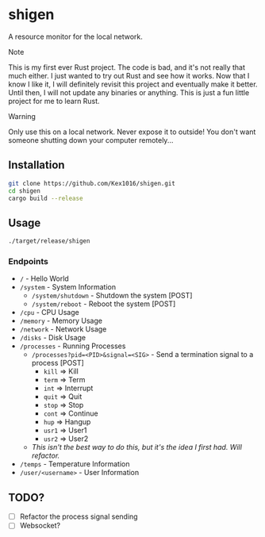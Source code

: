 # shigen

A resource monitor for the local network.

> [!NOTE]
> This is my first ever Rust project. The code is bad, and it's not really
> that much either. I just wanted to try out Rust and see how it works.
> Now that I know I like it, I will definitely revisit this project and
> eventually make it better. Until then, I will not update any binaries
> or anything. This is just a fun little project for me to learn Rust.

> [!WARNING]
> Only use this on a local network. Never expose it to outside!
> You don't want someone shutting down your computer remotely...

## Installation

```bash
git clone https://github.com/Kex1016/shigen.git
cd shigen
cargo build --release
```

## Usage

```bash
./target/release/shigen
```

### Endpoints

- `/` - Hello World
- `/system` - System Information
  - `/system/shutdown` - Shutdown the system [POST]
  - `/system/reboot` - Reboot the system [POST]
- `/cpu` - CPU Usage
- `/memory` - Memory Usage
- `/network` - Network Usage
- `/disks` - Disk Usage
- `/processes` - Running Processes
  - `/processes?pid=<PID>&signal=<SIG>` - Send a termination signal to a process [POST]
    - `kill` => Kill
    - `term` => Term
    - `int` => Interrupt
    - `quit` => Quit
    - `stop` => Stop
    - `cont` => Continue
    - `hup` => Hangup
    - `usr1` => User1
    - `usr2` => User2
  - *This isn't the best way to do this, but it's the idea I first had. Will refactor.*
- `/temps` - Temperature Information
- `/user/<username>` - User Information

## TODO?

- [ ] Refactor the process signal sending
- [ ] Websocket?